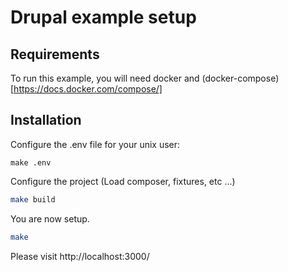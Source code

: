 # Drupal example setup

## Requirements

To run this example, you will need docker and (docker-compose)[https://docs.docker.com/compose/]

## Installation

Configure the .env file for your unix user:

```
make .env
```

Configure the project (Load composer, fixtures, etc ...)

```bash
make build
```

You are now setup.

```bash
make
```

Please visit http://localhost:3000/

